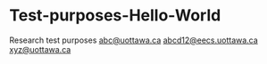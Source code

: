 # Test-purposes-Hello-World
Research test purposes
abc@uottawa.ca
abcd12@eecs.uottawa.ca
xyz@uottawa.ca


